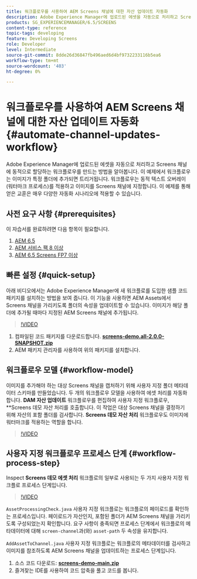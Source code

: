 ```yaml
---
title: 워크플로우를 사용하여 AEM Screens 채널에 대한 자산 업데이트 자동화
description: Adobe Experience Manager에 업로드된 에셋을 자동으로 처리하고 Screens 채널에 동적으로 할당하는 워크플로우를 만드는 방법을 알아봅니다.
products: SG_EXPERIENCEMANAGER/6.5/SCREENS
content-type: reference
topic-tags: developing
feature: Developing Screens
role: Developer
level: Intermediate
source-git-commit: 8dde26d36847fb496aed6d4bf9732233116b5ea6
workflow-type: tm+mt
source-wordcount: '403'
ht-degree: 0%

---
```



# 워크플로우를 사용하여 AEM Screens 채널에 대한 자산 업데이트 자동화 {#automate-channel-updates-workflow}

Adobe Experience Manager에 업로드된 에셋을 자동으로 처리하고 Screens 채널에 동적으로 할당하는 워크플로우를 만드는 방법을 알아봅니다. 이 예제에서 워크플로우는 이미지가 특정 폴더에 추가되면 트리거됩니다. 워크플로우는 동적 텍스트 오버레이(워터마크 프로세스)를 적용하고 이미지를 Screens 채널에 지정합니다. 이 예제를 통해 얻은 교훈은 매우 다양한 자동화 시나리오에 적용할 수 있습니다.

## 사전 요구 사항 {#prerequisites}

이 자습서를 완료하려면 다음 항목이 필요합니다.

1. [AEM 6.5](https://experienceleague.adobe.com/en/docs/experience-manager-65)
1. [AEM 서비스 팩 8 이상](https://experienceleague.adobe.com/kr/docs/experience-manager-65/content/release-notes/release-notes)
1. [AEM 6.5 Screens FP7 이상](https://experienceleague.adobe.com/en/docs/experience-manager-screens/user-guide/release-notes/release-notes-fp-202103)

## 빠른 설정 {#quick-setup}

아래 비디오에서는 Adobe Experience Manager에 새 워크플로를 도입한 샘플 코드 패키지를 설치하는 방법을 보여 줍니다. 이 기능을 사용하면 AEM Assets에서 Screens 채널을 가리키도록 폴더의 속성을 업데이트할 수 있습니다. 이미지가 해당 폴더에 추가될 때마다 지정된 AEM Screens 채널에 추가됩니다.

>[!VIDEO](https://video.tv.adobe.com/v/333174/?quality=12&learn=on)

1. 컴파일된 코드 패키지를 다운로드합니다. **[screens-demo.all-2.0.0-SNAPSHOT.zip](./assets/screens-demo.all-2.0.0-SNAPSHOT.zip)**
1. AEM 패키지 관리자를 사용하여 위의 패키지를 설치합니다.

## 워크플로우 모델 {#workflow-model}

이미지를 추가해야 하는 대상 Screens 채널을 캡처하기 위해 사용자 지정 폴더 메타데이터 스키마를 만들었습니다. 두 개의 워크플로우 모델을 사용하여 에셋 처리를 자동화합니다. **DAM 자산 업데이트** 워크플로우를 편집하여 사용자 지정 워크플로우, **Screens 데모 자산 처리를 호출합니다. 이 작업은 대상 Screens 채널을 결정하기 위해 자산의 포함 폴더를 검사합니다. **Screens 데모 자산 처리** 워크플로우도 이미지에 워터마크를 적용하는 역할을 합니다.

>[!VIDEO](https://video.tv.adobe.com/v/333175/?quality=12&learn=on)

## 사용자 지정 워크플로우 프로세스 단계 {#workflow-process-step}

Inspect **Screens 데모 에셋 처리** 워크플로의 일부로 사용되는 두 가지 사용자 지정 워크플로 프로세스 단계입니다.

>[!VIDEO](https://video.tv.adobe.com/v/333179/?quality=12&learn=on)

`AssetProcessingCheck.java` 사용자 지정 워크플로는 워크플로의 페이로드를 확인하는 프로세스입니다. 페이로드가 자산인지, 포함된 폴더가 AEM Screens 채널을 가리키도록 구성되었는지 확인합니다. 요구 사항이 충족되면 프로세스 단계에서 워크플로의 메타데이터에 대해 `screen-channel`과(와) `asset-path` 두 속성을 유지합니다.

`AddAssetToChannel.java` 사용자 지정 워크플로는 워크플로의 메타데이터를 검사하고 이미지를 참조하도록 AEM Screens 채널을 업데이트하는 프로세스 단계입니다.

1. 소스 코드 다운로드: **[screens-demo-main.zip](./assets/screens-demo-main.zip)**
1. 즐겨찾는 IDE를 사용하여 코드 압축을 풀고 코드를 봅니다.
